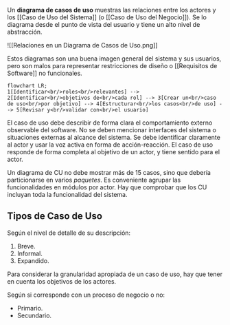 Un **diagrama de casos de uso** muestras las relaciones entre los actores y los [[Caso de Uso del Sistema]] (o [[Caso de Uso del Negocio]]). Se lo diagrama desde el punto de vista del usuario y tiene un alto nivel de abstracción.

![[Relaciones en un Diagrama de Casos de Uso.png]]

Estos diagramas son una buena imagen general del sistema y sus usuarios, pero son malos para representar restricciones de diseño o [[Requisitos de Software]] no funcionales.

```mermaid
flowchart LR;
1[Identificar<br/>roles<br/>relevantes] --> 2[Identificar<br/>objetivos de<br/>cada rol] --> 3[Crear un<br/>caso de uso<br/>por objetivo] --> 4[Estructurar<br/>los casos<br/>de uso] --> 5[Revisar y<br/>validar con<br/>el usuario]
```

El caso de uso debe describir de forma clara el comportamiento externo observable del software. No se deben mencionar interfaces del sistema o situaciones externas al alcance del sistema. Se debe identificar claramente al actor y usar la voz activa en forma de acción-reacción. El caso de uso responde de forma completa al objetivo de un actor, y tiene sentido para el actor.

Un diagrama de CU no debe mostrar más de 15 casos, sino que debería particionarse en varios *paquetes*. Es conveniente agrupar las funcionalidades en módulos por actor. Hay que comprobar que los CU incluyan toda la funcionalidad del sistema.

## Tipos de Caso de Uso

Según el nivel de detalle de su descripción:

1. Breve.
2. Informal.
3. Expandido.

Para considerar la granularidad apropiada de un caso de uso, hay que tener en cuenta los objetivos de los actores.

Según si corresponde con un proceso de negocio o no:

- Primario.
- Secundario.

